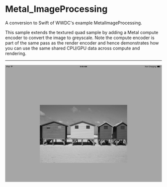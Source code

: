 # Metal_ImageProcessing

A conversion to Swift of WWDC's example MetalImageProcessing.

This sample extends the textured quad sample by adding a Metal compute encoder to convert the image to greyscale. Note the compute encoder is part of the same pass as the render encoder and hence demonstrates how you can use the same shared CPU/GPU data across compute and rendering.

***


![](https://raw.githubusercontent.com/Jamnitzer/Metal_ImageProcessing/master/screen.png)
